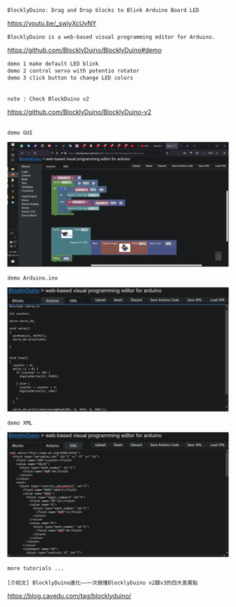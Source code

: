 ```
BlocklyDuino: Drag and Drop blocks to Blink Arduino Board LED
```
  https://youtu.be/_swiyXcUvNY
```
BlocklyDuino is a web-based visual programming editor for Arduino.
```
  https://github.com/BlocklyDuino/BlocklyDuino#demo
```  
demo 1 make default LED blink
demo 2 control servo with potentio rotator
demo 3 click button to change LED colors


note : Check BlockDuino v2  
```
  https://github.com/BlocklyDuino/BlocklyDuino-v2
```

demo GUI  
```
![demo GUI](https://github.com/kwankunghkg/Robotics/blob/main/Arduino/tools/GUI/BlocklyDuino/demo/images/BlocklyDuino_Demo_20220427_GUI_1280x720.png "demo GUI")
```  
demo Arduino.ino  
```  
![demo Arduino.ino](https://github.com/kwankunghkg/Robotics/blob/main/Arduino/tools/GUI/BlocklyDuino/demo/images/BlocklyDuino_Demo_20220427_ArduinoINO_1280x720.png "demo Arduino.ino")
```  
demo XML  
```
![demo XML](https://github.com/kwankunghkg/Robotics/blob/main/Arduino/tools/GUI/BlocklyDuino/demo/images/BlocklyDuino_Demo_20220427_ArduinoXML_1280x720.png "demo XML")
```
more tutorials ...
  
[介紹文] BlocklyDuino進化——一次搞懂BlocklyDuino v2跟v3的四大差異點  

```
https://blog.cavedu.com/tag/blocklyduino/



